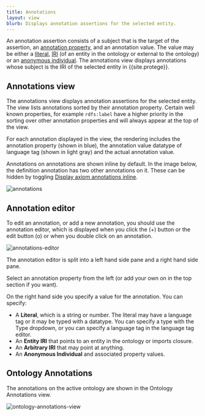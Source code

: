 ```yaml
---
title: Annotations
layout: view
blurb: Displays annotation assertions for the selected entity.
---
```


An annotation assertion consists of a subject that is the target of the assertion, an [annotation property](http://www.w3.org/TR/owl2-syntax/#Annotation_Properties), and an annotation value.  The value may be either a [literal](http://www.w3.org/TR/owl2-syntax/#Literals), [IRI](http://www.w3.org/TR/owl2-syntax/#IRIs) (of an entity in the ontology or external to the ontology) or an [anonymous individual](http://www.w3.org/TR/owl2-syntax/#Anonymous_Individuals).  The annotations view displays annotations whose subject is the IRI of the selected entity in {{site.protege}}.

## Annotations view

The annotations view displays annotation assertions for the selected entity.  The view lists annotations sorted by their annotation property.  Certain well known properties, for example ```rdfs:label``` have a higher priority in the sorting over other annotation properties and will always appear at the top of the view.

For each annotation displayed in the view, the rendering includes the annotation property (shown in blue), the annotation value datatype of language tag (shown in light gray) and the actual annotation value.

Annotations on annotations are shown inline by default.  In the image below, the definition annotation has two other annotations on it. These can be hidden by toggling [Display axiom annotations inline]({{site.baseurl}}/menus/display-axiom-annotations-inline).

![annotations]({{site.baseurl}}/assets/views/annotations/annotations.png "The annotations view")

## Annotation editor

To edit an annotation, or add a new annotation, you should use the annotation editor, which is displayed when you click the (+) button or the edit button (o) or when you double click on an annotation.

![annotations-editor]({{site.baseurl}}/assets/views/annotations/annotations-editor.png "The annotation editor")

The annotation editor is split into a left hand side pane and a right hand side pane.

Select an annotation property from the left (or add your own on in the top section if you want).

On the right hand side you specify a value for the annotation.  You can specify:

* A **Literal**, which is a string or number.  The literal may have a language tag or it may be typed with a datatype.  You can specify a type with the Type dropdown, or you can specify a language tag in the language tag editor.
* An **Entity IRI** that points to an entity in the ontology or imports closure.
* An **Arbitrary IRI** that may point at anything.
* An **Anonymous Individual** and associated property values.

## Ontology Annotations

The annotations on the active ontology are shown in the Ontology Annotations view.

![ontology-annotations-view]({{site.baseurl}}/assets/views/annotations/ontology-annotations.png "The ontology annotation editor")
